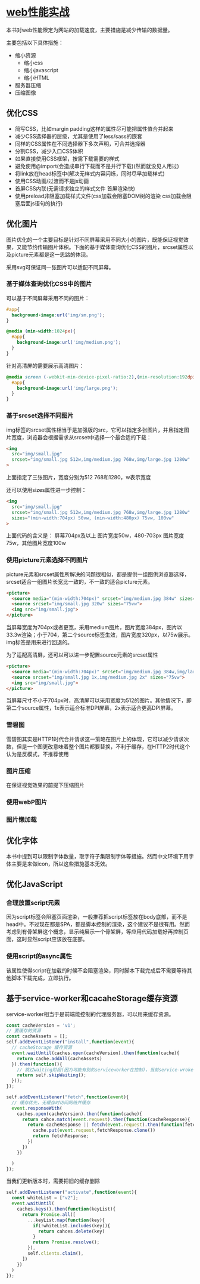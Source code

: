 # [web性能实战](https://book.douban.com/subject/35083270/)

本书对web性能限定为网站的加载速度，主要措施是减少传输的数据量。

主要包括以下具体措施：

* 缩小资源
  * 缩小css
  * 缩小javascript
  * 缩小HTML
* 服务器压缩
* 压缩图像

## 优化CSS

* 简写CSS，比如margin padding这样的属性尽可能把属性值合并起来
* 减少CSS选择器的层级，尤其是使用了less/sass的嵌套
* 同样的CSS属性在不同选择器下多次声明，可合并选择器
* 分割CSS，减少入口CSS体积
* 如果直接使用CSS框架，按需下载需要的样式
* 避免使用@import(会造成串行下载而不是并行下载)(然而就没见人用过)
* 将link放在head标签中(解决无样式内容闪烁，同时尽早加载样式)
* 使用CSS动画/过渡而不是js动画
* 首屏CSS内联(无需请求独立的样式文件 首屏渲染快)
* 使用preload非阻塞加载样式文件(css加载会阻塞DOM树的渲染 css加载会阻塞后面js语句的执行)

## 优化图片

图片优化的一个主要目标是针对不同屏幕采用不同大小的图片，既能保证视觉效果，又能节约传输图片体积。下面的基于媒体查询优化CSS的图片，srcset属性以及picture元素都是这一思路的体现。

采用svg可保证同一张图片可以适配不同屏幕。

### 基于媒体查询优化CSS中的图片

可以基于不同屏幕采用不同的图片：

```css
#app{
  background-image:url('img/sm.png');
}

@media (min-width:1024px){
  #app{
    background-image:url('img/medium.png');
  }
}
```

针对高清屏的需要展示高清图片：

```css
@media screen (-webkit-min-device-pixel-ratio:2),(min-resolution:192dpi){
  #app{
    background-image:url('img/large.png');
  }
}
```

### 基于srcset选择不同图片

img标签的srcset属性相当于是加强版的src，它可以指定多张图片，并且指定图片宽度，浏览器会根据需求从srcset中选择一个最合适的下载：

```html
<img
  src="img/small.jpg"
  srcset="img/small.jpg 512w,img/medium.jpg 768w,img/large.jpg 1280w"
>
```

上面指定了三张图片，宽度分别为512 768和1280，w表示宽度

还可以使用sizes属性进一步控制：

```html
<img
  src="img/small.jpg"
  srcset="img/small.jpg 512w,img/medium.jpg 768w,img/large.jpg 1280w"
  sizes="(min-width:704px) 50vw, (min-width:480px) 75vw, 100vw"
>
```

上面代码的含义是： 屏幕704px及以上 图片宽度50w，480-703px 图片宽度75w，其他图片宽度100w

### 使用picture元素选择不同图片

picture元素和srcset属性所解决的问题很相似，都是提供一组图供浏览器选择，srcset适合一组图片长宽比一致的，不一致的适合picture元素。

```html
<picture>
  <source media="(min-width:704px)" srcset="img/medium.jpg 384w" sizes="33.3vw">
  <source srcset="img/small.jpg 320w" sizes="75vw">
  <img src="img/small.jpg">
</picture>
```

当屏幕宽度为704px或者更宽，采用medium图片，图片宽度384px，图片以33.3w渲染；小于704，第二个source标签生效，图片宽度320px，以75w展示。img标签是用来进行回退的。

为了适配高清屏，还可以可以进一步配置source元素的srcset属性

```html
<picture>
  <source media="(min-width:704px)" srcset="img/medium.jpg 384w,img/large.jpg 512w" sizes="33.3vw">
  <source srcset="img/small.jpg 1x,img/medium.jpg 2x" sizes="75vw">
  <img src="img/small.jpg">
</picture>
```

当屏幕尺寸不小于704px时，高清屏可以采用宽度为512的图片。其他情况下，即第二个source属性，1x表示适合标准DPI屏幕，2x表示适合更高DPI屏幕。

### 雪碧图

雪碧图其实是HTTP1时代合并请求这一策略在图片上的体现，它可以减少请求次数，但是一个图更改意味着整个图片都要替换，不利于缓存，在HTTP2时代这个认为是反模式，不推荐使用

### 图片压缩

在保证视觉效果的前提下压缩图片

### 使用webP图片

### 图片懒加载

## 优化字体

本书中提到可以限制字体数量，取字符子集限制字体等措施。然而中文环境下用字体主要是来做icon，所以这些措施基本无效。

## 优化JavaScript

### 合理放置script元素

因为script标签会阻塞页面渲染，一般推荐把script标签放在body底部，而不是head中。不过现在都是SPA，都是脚本控制的渲染，这个建议不是很有用。然而考虑到有骨架屏这个概念，显示纯展示一个骨架屏，等应用代码加载好再控制页面，这时显然script应该放在底部。

### 使用script的async属性

该属性使得script在加载的时候不会阻塞渲染，同时脚本下载完成后不需要等待其他脚本下载完成，立即执行。

## 基于service-worker和cacaheStorage缓存资源

service-worker相当于是前端能控制的代理服务器，可以用来缓存资源。

```javascript
const cacheVersion = 'v1';
// 要缓存的资源
const cacheAssets = [];
self.addEventListener("install",function(event){
  // cacheStorage 缓存资源
  event.waitUntil(caches.open(cacheVersion).then(function(cache){
    return cache.addAll(cacheAssets)
  }).then(function(){
    // 跳过waiting阶段(因为可能有别的serviceworker在控制)，当前service-wroker直接控制页面
    return self.skipWaiting();
  }));
});

self.addEventListener("fetch",function(event){
  // 缓存优先，无缓存时访问网络并缓存
  event.responseWith(
    caches.open(cacheVersion).then(function(cache){
      return cahce.match(event.request).then(function(cacheResponse){
        return cacheResponse || fetch(event.request).then(function(fetchResponse){
          cache.put(event.request,fetchResponse.clone())
          return fetchResponse;
        })
      })
    })

  )
});
```

当我们更新版本时，需要把旧的缓存删除

```javascript
self.addEventListener("activate",function(event){
  const whiteList = ["v2"];
  event.waitUntil(
    caches.keys().then(function(keyList){
      return Promise.all([
        ...keyList.map(function(key){
          if(!whiteList.includes(key)){
            return cahces.delete(key)
          }
          return Promise.resolve();
        }),
        self.clients.claim(),
      ])
    })
  )
});
```
